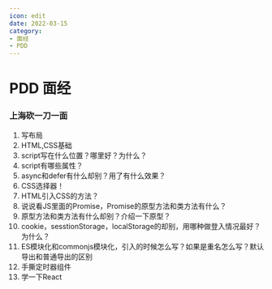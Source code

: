 ```yaml
---
icon: edit
date: 2022-03-15
category:
- 面经
- PDD
---
```


# PDD 面经

### 上海砍一刀一面

1. 写布局
2. HTML,CSS基础
3. script写在什么位置？哪里好？为什么？
4. script有哪些属性？
5. async和defer有什么却别？用了有什么效果？
6. CSS选择器！
7. HTML引入CSS的方法？
8. 说说看JS里面的Promise，Promise的原型方法和类方法有什么？
9. 原型方法和类方法有什么却别？介绍一下原型？
10. cookie，sesstionStorage，localStorage的却别，用哪种做登入情况最好？为什么？
11. ES模块化和commonjs模块化，引入的时候怎么写？如果是重名怎么写？默认导出和普通导出的区别
12. 手撕定时器组件
13. 学一下React

